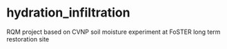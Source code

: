 # hydration_infiltration
RQM project based on CVNP soil moisture experiment at FoSTER long term restoration site
